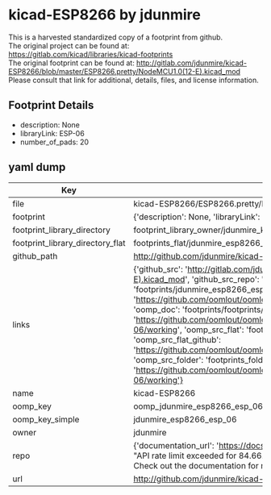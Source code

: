 # kicad-ESP8266 by jdunmire  
This is a harvested standardized copy of a footprint from github.  
The original project can be found at:  
https://gitlab.com/kicad/libraries/kicad-footprints  
The original footprint can be found at:
http://gitlab.com/jdunmire/kicad-ESP8266/blob/master/ESP8266.pretty/NodeMCU1.0(12-E).kicad_mod
Please consult that link for additional, details, files, and license information.  
## Footprint Details
* description: None  
* libraryLink: ESP-06  
* number_of_pads: 20  
## yaml dump  
| Key | Value |  
| --- | --- |  
| file | kicad-ESP8266/ESP8266.pretty/ESP-06.kicad_mod |  
| footprint | {'description': None, 'libraryLink': 'ESP-06', 'number_of_pads': 20} |  
| footprint_library_directory | footprint_library_owner/jdunmire_kicad-ESP8266 |  
| footprint_library_directory_flat | footprints_flat/jdunmire_esp8266_esp_06/working |  
| github_path | http://github.com/jdunmire/kicad-ESP8266/blob/master/ESP8266.pretty/ESP-06.kicad_mod |  
| links | {'github_src': 'http://gitlab.com/jdunmire/kicad-ESP8266/blob/master/ESP8266.pretty/NodeMCU1.0(12-E).kicad_mod', 'github_src_repo': 'https://gitlab.com/kicad/libraries/kicad-footprints', 'oomp_bot': 'footprints/jdunmire_esp8266_esp_06/working', 'oomp_bot_github': 'https://github.com/oomlout/oomlout_oomp_footprint_bot/tree/main/footprints/jdunmire_esp8266_esp_06/working', 'oomp_doc': 'footprints/footprints/jdunmire/ESP8266/ESP-06/working/', 'oomp_doc_github': 'https://github.com/oomlout/oomlout_oomp_footprint_doc/tree/main/footprints/footprints/jdunmire/ESP8266/ESP-06/working', 'oomp_src_flat': 'footprints_flat/footprints_flat/jdunmire_esp8266_esp_06/working', 'oomp_src_flat_github': 'https://github.com/oomlout/oomlout_oomp_footprint_src/tree/main/footprints_flat/jdunmire_esp8266_esp_06/working', 'oomp_src_folder': 'footprints_folder/footprints_folder/jdunmire/ESP8266/ESP-06/working', 'oomp_src_folder_github': 'https://github.com/oomlout/oomlout_oomp_footprint_src/tree/main/footprints_folder/jdunmire/ESP8266/ESP-06/working'} |  
| name | kicad-ESP8266 |  
| oomp_key | oomp_jdunmire_esp8266_esp_06 |  
| oomp_key_simple | jdunmire_esp8266_esp_06 |  
| owner | jdunmire |  
| repo | {'documentation_url': 'https://docs.github.com/rest/overview/resources-in-the-rest-api#rate-limiting', 'message': "API rate limit exceeded for 84.66.173.59. (But here's the good news: Authenticated requests get a higher rate limit. Check out the documentation for more details.)"} |  
| url | http://github.com/jdunmire/kicad-ESP8266 |  

